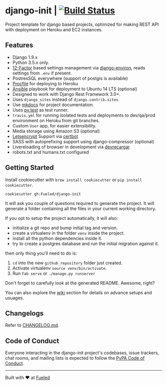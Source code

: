 django-init | [![Build Status](https://travis-ci.org/Fueled/django-init.svg?branch=user-app)](https://travis-ci.org/Fueled/django-init)
============

Project template for django based projects, optimized for making REST API with deployment on Heroku and EC2 instances.

## Features

- Django 1.9.x
- Python 3.5.x only.
- [12-Factor][12factor] based settings management via [django-environ], reads settings from `.env` if present.
- PostresSQL everywhere (support of postgis is available)
- [Procfile] for deploying to Heroku
- [Ansible] playbook for deployment to Ubuntu 14 LTS (optional)
- Designed to work with Django Rest Framework 3.0+.
- Uses `django_sites` instead of `django.contrib.sites`
- Use [mkdocs] for project documentation.
- Uses [py.test] as test runner.
- `travis.yml` for running isolated tests and deployments to dev/qa/prod environment on Heroku from git branches.
- Custom `User` app, for easier extensibility.
- Media storage using Amazon S3 (optional)
- [Letsencrypt](https://letsencrypt.org/) Support via [certbot](https://certbot.eff.org)
- SASS with autoprefixing support using django-compressor (optional)
- Livereloading of browser in development via [devrecargar]
- robots.txt and humans.txt configured

## Getting Started

Install cookiecutter with `brew install cookiecutter` or `pip install cookiecutter`.

```
cookiecutter gh:Fueled/django-init
```

It will ask you couple of questions required to generate the project. It will generate a folder containing all the files in your current working directory. 

If you opt to setup the project automatically, it will also:
- initialize a git repo and bump initial tag and version.
- create a virtualenv in the folder `venv` inside the project.
- install all the python dependencies inside it.
- try to create a postgres database and run the initial migration against it.

then only thing you'll need to do is:

1. `cd` into the new `github_repository` folder just created.
2. Activate virtualenv `source venv/bin/activate`.
3. Run `fab serve` or `./manage.py runserver`

Don't forget to carefully look at the generated README. Awesome, right?

You can also explore the [wiki] section for details on advance setups and usuages.

## Changelogs

Refer to [CHANGELOG.md](CHANGELOG.md).

## Code of Conduct

Everyone interacting in the django-init project's codebases, issue trackers, chat rooms, and mailing lists is expected to follow the [PyPA Code of Conduct](https://www.pypa.io/en/latest/code-of-conduct/).

--------

Built with ♥ at [Fueled](https://fueled.com)

[wiki]: https://github.com/Fueled/django-init/wiki
[mkdocs]: http://www.mkdocs.org/
[12factor]: http://12factor.net
[py.test]: http://pytest.org/
[Procfile]: https://devcenter.heroku.com/articles/procfile
[django-environ]: https://github.com/joke2k/django-environ
[Ansible]: http://docs.ansible.com/index.html
[devrecargar]: https://github.com/scottwoodall/django-devrecargar
